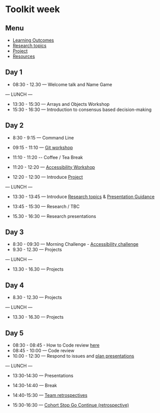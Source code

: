 # Toolkit week

## Menu

- [Learning Outcomes](./learning-outcomes.md)
- [Research topics](./research-afternoon.md)
- [Project](./project.md)
- [Resources](./resources)

## Day 1

- 08:30 - 12.30 — Welcome talk and Name Game


— LUNCH —

- 13:30 - 15:30 — Arrays and Objects Workshop
- 15:30 - 16:30 — Introduction to consensus based decision-making

## Day 2

- 8:30 - 9:15 — Command Line


- 09:15 - 11:10 — [Git workshop](https://github.com/foundersandcoders/git-workflow-workshop-for-two)


- 11:10 - 11:20  -- Coffee / Tea Break

- 11:20 - 12:20 — [Accessibility Workshop](https://github.com/foundersandcoders/web-accessibility/blob/master/putting-yourself-in-someone-elses-shoes.md)

- 12:20 - 12:30 — Introduce [Project](./project.md)

— LUNCH —


- 13:30 - 13:45 — Introduce [Research topics](./research-afternoon.md) & [Presentation Guidance](./presentation-guidance.md)

- 13:45 - 15:30 — Research / TBC

- 15.30 - 16:30 — Research presentations

## Day 3

- 8:30 - 09:30 — Morning Challenge - [Accessibility challenge](https://github.com/foundersandcoders/accessibility-challenge)
- 9.30 - 12.30 — Projects

— LUNCH —

- 13.30 - 16.30 — Projects

## Day 4

- 8.30 - 12.30 — Projects

— LUNCH —

- 13.30 - 16.30 — Projects

## Day 5

- 08:30 - 08:45 - How to Code review [here](./codereviewintro.md)
- 08:45 - 10:00 — Code review
- 10.00 - 12:30 — Respond to issues and [plan presentations](https://github.com/foundersandcoders/master-reference/blob/master/coursebook/general/weekly-projects.md#project-presentation)

— LUNCH —

- 13:30-14:30 — Presentations

- 14:30-14:40 — Break

- 14:40-15:30 — [Team retrospectives](https://github.com/foundersandcoders/master-reference/blob/master/coursebook/general/retrospectives.md#team-retrospectives)


- 15:30-16:30 — [Cohort Stop Go Continue (retrospective)](https://github.com/foundersandcoders/master-reference/blob/master/coursebook/general/retrospectives.md#cohort-retrospective)
